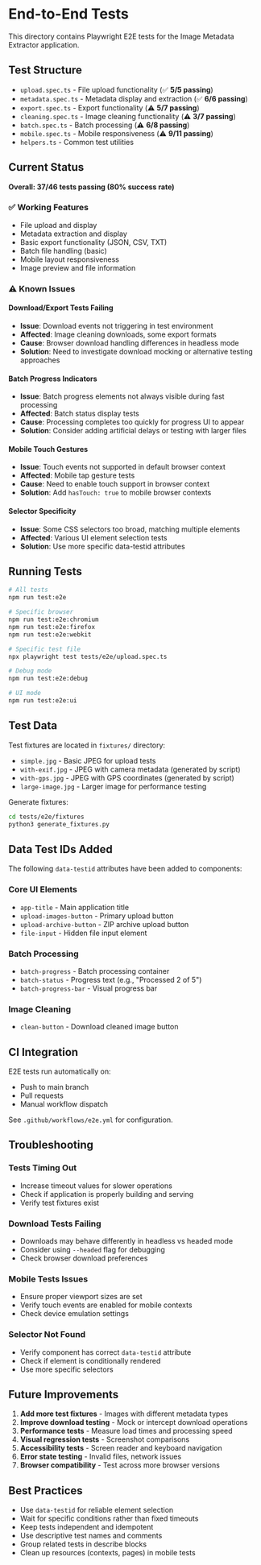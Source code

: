 # End-to-End Tests

This directory contains Playwright E2E tests for the Image Metadata Extractor application.

## Test Structure

- `upload.spec.ts` - File upload functionality (✅ **5/5 passing**)
- `metadata.spec.ts` - Metadata display and extraction (✅ **6/6 passing**)
- `export.spec.ts` - Export functionality (⚠️ **5/7 passing**)
- `cleaning.spec.ts` - Image cleaning functionality (⚠️ **3/7 passing**)
- `batch.spec.ts` - Batch processing (⚠️ **6/8 passing**)
- `mobile.spec.ts` - Mobile responsiveness (⚠️ **9/11 passing**)
- `helpers.ts` - Common test utilities

## Current Status

**Overall: 37/46 tests passing (80% success rate)**

### ✅ Working Features
- File upload and display
- Metadata extraction and display
- Basic export functionality (JSON, CSV, TXT)
- Batch file handling (basic)
- Mobile layout responsiveness
- Image preview and file information

### ⚠️ Known Issues

#### Download/Export Tests Failing
- **Issue**: Download events not triggering in test environment
- **Affected**: Image cleaning downloads, some export formats
- **Cause**: Browser download handling differences in headless mode
- **Solution**: Need to investigate download mocking or alternative testing approaches

#### Batch Progress Indicators
- **Issue**: Batch progress elements not always visible during fast processing
- **Affected**: Batch status display tests
- **Cause**: Processing completes too quickly for progress UI to appear
- **Solution**: Consider adding artificial delays or testing with larger files

#### Mobile Touch Gestures
- **Issue**: Touch events not supported in default browser context
- **Affected**: Mobile tap gesture tests
- **Cause**: Need to enable touch support in browser context
- **Solution**: Add `hasTouch: true` to mobile browser contexts

#### Selector Specificity
- **Issue**: Some CSS selectors too broad, matching multiple elements
- **Affected**: Various UI element selection tests
- **Solution**: Use more specific data-testid attributes

## Running Tests

```bash
# All tests
npm run test:e2e

# Specific browser
npm run test:e2e:chromium
npm run test:e2e:firefox
npm run test:e2e:webkit

# Specific test file
npx playwright test tests/e2e/upload.spec.ts

# Debug mode
npm run test:e2e:debug

# UI mode
npm run test:e2e:ui
```

## Test Data

Test fixtures are located in `fixtures/` directory:
- `simple.jpg` - Basic JPEG for upload tests
- `with-exif.jpg` - JPEG with camera metadata (generated by script)
- `with-gps.jpg` - JPEG with GPS coordinates (generated by script)
- `large-image.jpg` - Larger image for performance testing

Generate fixtures:
```bash
cd tests/e2e/fixtures
python3 generate_fixtures.py
```

## Data Test IDs Added

The following `data-testid` attributes have been added to components:

### Core UI Elements
- `app-title` - Main application title
- `upload-images-button` - Primary upload button
- `upload-archive-button` - ZIP archive upload button
- `file-input` - Hidden file input element

### Batch Processing
- `batch-progress` - Batch processing container
- `batch-status` - Progress text (e.g., "Processed 2 of 5")
- `batch-progress-bar` - Visual progress bar

### Image Cleaning
- `clean-button` - Download cleaned image button

## CI Integration

E2E tests run automatically on:
- Push to main branch
- Pull requests
- Manual workflow dispatch

See `.github/workflows/e2e.yml` for configuration.

## Troubleshooting

### Tests Timing Out
- Increase timeout values for slower operations
- Check if application is properly building and serving
- Verify test fixtures exist

### Download Tests Failing
- Downloads may behave differently in headless vs headed mode
- Consider using `--headed` flag for debugging
- Check browser download preferences

### Mobile Tests Issues
- Ensure proper viewport sizes are set
- Verify touch events are enabled for mobile contexts
- Check device emulation settings

### Selector Not Found
- Verify component has correct `data-testid` attribute
- Check if element is conditionally rendered
- Use more specific selectors

## Future Improvements

1. **Add more test fixtures** - Images with different metadata types
2. **Improve download testing** - Mock or intercept download operations
3. **Performance tests** - Measure load times and processing speed
4. **Visual regression tests** - Screenshot comparisons
5. **Accessibility tests** - Screen reader and keyboard navigation
6. **Error state testing** - Invalid files, network issues
7. **Browser compatibility** - Test across more browser versions

## Best Practices

- Use `data-testid` for reliable element selection
- Wait for specific conditions rather than fixed timeouts
- Keep tests independent and idempotent
- Use descriptive test names and comments
- Group related tests in describe blocks
- Clean up resources (contexts, pages) in mobile tests